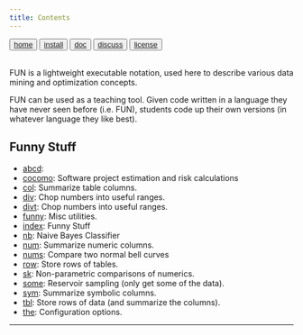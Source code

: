 ```yaml
---
title: Contents
---
```

<button class="button button1"><a href="/fun/index">home</a></button>   <button class="button button2"><a href="/fun/INSTALL">install</a></button>   <button class="button button1"><a href="/fun/ABOUT">doc</a></button>   <button class="button button2"><a href="http://github.com/timm/fun/issues">discuss</a></button>    <button class="button button1"><a href="/fun/LICENSE">license</a></button> <br>
        <br>



FUN is a lightweight executable notation, used
here to describe various data mining and optimization
concepts.

FUN  can be used as a teaching tool.
Given code written in a language they have never seen before (i.e. FUN), students
code up their own versions (in whatever language they like best).



## Funny Stuff

- [abcd](abcd.md): 
- [cocomo](cocomo.md): 
 Software project estimation and risk calculations
- [col](col.md): 
 Summarize  table columns.
- [div](div.md): 
 Chop numbers into useful ranges.
- [divt](divt.md): 
 Chop numbers into useful ranges.
- [funny](funny.md): 
 Misc utilities.
- [index](index.md): 
 Funny Stuff
- [nb](nb.md): 
 Naive Bayes Classifier
- [num](num.md): 
 Summarize numeric columns.
- [nums](nums.md): 
 Compare two normal bell curves
- [row](row.md): 
 Store rows of tables.
- [sk](sk.md): 
 Non-parametric comparisons of numerics.
- [some](some.md): 
 Reservoir sampling (only get some of the data).
- [sym](sym.md): 
 Summarize symbolic columns.
- [tbl](tbl.md): 
 Store rows of data (and summarize the columns).
- [the](the.md): 
 Configuration options.

---

